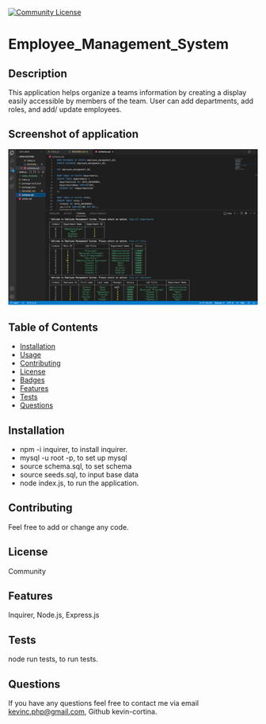   [![Community License](https://img.shields.io/badge/license-Community-blue.svg)](http://www.gnu.org/licenses/Community-3.0)

  # Employee_Management_System
  
  ## Description
  This application helps organize a teams information by creating a display easily accessible by members of the team. User can add departments, add roles, and add/ update employees. 
  
  ## Screenshot of application
   ![Screenshot of command-line](./assets/pictures/commandline.png)
  
  ## Table of Contents
  - [Installation](#installation)
  - [Usage](#usage)
  - [Contributing](#contributing)
  - [License](#license)
  - [Badges](#badges)
  - [Features](#features)
  - [Tests](#test)
  - [Questions](#questions)
 
  ## Installation
  - npm -i inquirer,  to install inquirer. 
  - mysql -u root -p, to set up mysql
  - source schema.sql, to set schema
  - source seeds.sql, to input base data
  - node index.js, to run the application.
  
  ## Contributing
  Feel free to add or change any code.

  
  ## License
  Community
  

  ## Features
  Inquirer, Node.js, Express.js
  
  ## Tests
  node run tests, to run tests.
 
  
  ## Questions
  If you have any questions feel free to contact me via email kevinc.php@gmail.com, Github kevin-cortina.
  
